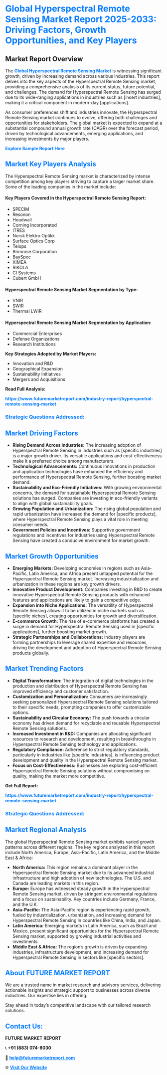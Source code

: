 <h1 style="color: #007BFF;">Global Hyperspectral Remote Sensing Market Report 2025-2033: Driving Factors, Growth Opportunities, and Key Players</h1>

<section id="overview">
<h2>Market Report Overview</h2>
<p>The <a href="https://www.futuremarketreport.com/industry-report/hyperspectral-remote-sensing-market" style="color: #007BFF; text-decoration: none;"><strong>Global Hyperspectral Remote Sensing Market</strong></a> is witnessing significant growth, driven by increasing demand across various industries. This report delves into the key aspects of the Hyperspectral Remote Sensing market, providing a comprehensive analysis of its current status, future potential, and challenges. The demand for Hyperspectral Remote Sensing has surged due to its wide-ranging applications in industries such as [insert industries], making it a critical component in modern-day [applications].</p>
<p>As consumer preferences shift and industries innovate, the Hyperspectral Remote Sensing market continues to evolve, offering both challenges and opportunities for stakeholders. The global market is expected to expand at a substantial compound annual growth rate (CAGR) over the forecast period, driven by technological advancements, emerging applications, and increasing investments by major players.</p>
</section>

<section id="overview">
<p><a href="https://www.futuremarketreport.com/request-sample/reportId=107645" style="color: #007BFF; text-decoration: none;"><strong>Explore Sample Report Here</strong></a></p>
</section>

<section id="key-players">
<h2 style="color: #007BFF;">Market Key Players Analysis</h2>
<p>The Hyperspectral Remote Sensing market is characterized by intense competition among key players striving to capture a larger market share. Some of the leading companies in the market include:</p>
<h4>Key Players Covered in the Hyperspectral Remote Sensing Report:</h4>
<ul><li>SPECIM</li><li>Resonon</li><li>Headwall</li><li>Corning Incorporated</li><li>ITRES</li><li>Norsk Elektro Optikk</li><li>Surface Optics Corp</li><li>Telops</li><li>Brimrose Corporation</li><li>BaySpec</li><li>XIMEA</li><li>RIKOLA</li><li>CI Systems</li><li>Cubert GmbH</li></ul>
<h4>Hyperspectral Remote Sensing Market Segmentation by Type:</h4>
<ul><li>VNIR</li><li>SWIR</li><li>Thermal LWIR</li></ul>

<h4>Hyperspectral Remote Sensing Market Segmentation by Application:</h4>
<ul><li>Commercial Enterprises</li><li>Defense Organizations</li><li>Research Institutions</li></ul>
<p><strong>Key Strategies Adopted by Market Players:</strong></p>
<ul>
<li>Innovation and R&D</li>
<li>Geographical Expansion</li>
<li>Sustainability Initiatives</li>
<li>Mergers and Acquisitions</li>
</ul>
</section>

<section>
<p><strong>Read Full Analysis: </strong></p><a href="https://www.futuremarketreport.com/industry-report/hyperspectral-remote-sensing-market" style="color: #007BFF; text-decoration: none;"><strong>https://www.futuremarketreport.com/industry-report/hyperspectral-remote-sensing-market</strong></a>
<h3 style="color: #007BFF;">Strategic Questions Addressed:</h3>
</section>

<section id="driving-factors">
<h2 style="color: #007BFF;">Market Driving Factors</h2>
<ul>
<li><strong>Rising Demand Across Industries:</strong> The increasing adoption of Hyperspectral Remote Sensing in industries such as [specific industries] is a major growth driver. Its versatile applications and cost-effectiveness make it a preferred choice among manufacturers.</li>
<li><strong>Technological Advancements:</strong> Continuous innovations in production and application technologies have enhanced the efficiency and performance of Hyperspectral Remote Sensing, further boosting market demand.</li>
<li><strong>Sustainability and Eco-Friendly Initiatives:</strong> With growing environmental concerns, the demand for sustainable Hyperspectral Remote Sensing solutions has surged. Companies are investing in eco-friendly variants to align with global sustainability goals.</li>
<li><strong>Growing Population and Urbanization:</strong> The rising global population and rapid urbanization have increased the demand for [specific products], where Hyperspectral Remote Sensing plays a vital role in meeting consumer needs.</li>
<li><strong>Government Policies and Incentives:</strong> Supportive government regulations and incentives for industries using Hyperspectral Remote Sensing have created a conducive environment for market growth.</li>
</ul>
</section>

<section id="growth-opportunities">
<h2 style="color: #007BFF;">Market Growth Opportunities</h2>
<ul>
<li><strong>Emerging Markets:</strong> Developing economies in regions such as Asia-Pacific, Latin America, and Africa present untapped potential for the Hyperspectral Remote Sensing market. Increasing industrialization and urbanization in these regions are key growth drivers.</li>
<li><strong>Innovative Product Development:</strong> Companies investing in R&D to create innovative Hyperspectral Remote Sensing products with enhanced features and applications are likely to gain a competitive edge.</li>
<li><strong>Expansion into Niche Applications:</strong> The versatility of Hyperspectral Remote Sensing allows it to be utilized in niche markets such as [specific niches], creating opportunities for growth and diversification.</li>
<li><strong>E-commerce Growth:</strong> The rise of e-commerce platforms has created a surge in demand for Hyperspectral Remote Sensing used in [specific applications], further boosting market growth.</li>
<li><strong>Strategic Partnerships and Collaborations:</strong> Industry players are forming partnerships to leverage shared expertise and resources, driving the development and adoption of Hyperspectral Remote Sensing products globally.</li>
</ul>
</section>

<section id="trending-factors">
<h2 style="color: #007BFF;">Market Trending Factors</h2>
<ul>
<li><strong>Digital Transformation:</strong> The integration of digital technologies in the production and distribution of Hyperspectral Remote Sensing has improved efficiency and customer satisfaction.</li>
<li><strong>Customization and Personalization:</strong> Consumers are increasingly seeking personalized Hyperspectral Remote Sensing solutions tailored to their specific needs, prompting companies to offer customizable options.</li>
<li><strong>Sustainability and Circular Economy:</strong> The push towards a circular economy has driven demand for recyclable and reusable Hyperspectral Remote Sensing solutions.</li>
<li><strong>Increased Investment in R&D:</strong> Companies are allocating significant resources to research and development, resulting in breakthroughs in Hyperspectral Remote Sensing technology and applications.</li>
<li><strong>Regulatory Compliance:</strong> Adherence to strict regulatory standards, particularly in industries like [specific industries], is influencing product development and quality in the Hyperspectral Remote Sensing market.</li>
<li><strong>Focus on Cost-Effectiveness:</strong> Businesses are exploring cost-efficient Hyperspectral Remote Sensing solutions without compromising on quality, making the market more competitive.</li>
</ul>
</section>

<section>
<p><strong>Get Full Report: </strong></p><a href="https://www.futuremarketreport.com/industry-report/hyperspectral-remote-sensing-market" style="color: #007BFF; text-decoration: none;"><strong>https://www.futuremarketreport.com/industry-report/hyperspectral-remote-sensing-market</strong></a>
<h3 style="color: #007BFF;">Strategic Questions Addressed:</h3>
</section>


<section id="regional-analysis">
<h2 style="color: #007BFF;">Market Regional Analysis</h2>
<p>The global Hyperspectral Remote Sensing market exhibits varied growth patterns across different regions. The key regions analyzed in this report include North America, Europe, Asia-Pacific, Latin America, and the Middle East & Africa:</p>
<ul>
<li><strong>North America:</strong> This region remains a dominant player in the Hyperspectral Remote Sensing market due to its advanced industrial infrastructure and high adoption of new technologies. The U.S. and Canada are leading markets in this region.</li>
<li><strong>Europe:</strong> Europe has witnessed steady growth in the Hyperspectral Remote Sensing market, driven by stringent environmental regulations and a focus on sustainability. Key countries include Germany, France, and the U.K.</li>
<li><strong>Asia-Pacific:</strong> The Asia-Pacific region is experiencing rapid growth, fueled by industrialization, urbanization, and increasing demand for Hyperspectral Remote Sensing in countries like China, India, and Japan.</li>
<li><strong>Latin America:</strong> Emerging markets in Latin America, such as Brazil and Mexico, present significant opportunities for the Hyperspectral Remote Sensing market, supported by growing industrial activities and investments.</li>
<li><strong>Middle East & Africa:</strong> The region’s growth is driven by expanding industries, infrastructure development, and increasing demand for Hyperspectral Remote Sensing in sectors like [specific sectors].</li>
</ul>
</section>

<footer>
<h2 style="color: #007BFF;">About FUTURE MARKET REPORT</h2>
<p>We are a trusted name in market research and advisory services, delivering actionable insights and strategic support to businesses across diverse industries. Our expertise lies in offering:</p>

<p>Stay ahead in today’s competitive landscape with our tailored research solutions.</p>

<h2 style="color: #007BFF;">Contact Us:</h2>
<p><strong>FUTURE MARKET REPORT</strong></p>
<p>📞 <strong>+91 (883) 074-8030</strong></p>
<p>📧 <strong><a href="mailto:help@futuremarketreport.com" style="color: #007BFF;">help@futuremarketreport.com</a></strong></p>
<p>🌐 <strong><a href="https://www.futuremarketreport.com/" style="color: #007BFF;">Visit Our Website</a></strong></p>
</footer>